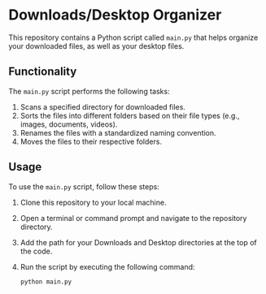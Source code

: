 # Downloads/Desktop Organizer

This repository contains a Python script called `main.py` that helps organize your downloaded files, as well as your desktop files.

## Functionality

The `main.py` script performs the following tasks:

1. Scans a specified directory for downloaded files.
2. Sorts the files into different folders based on their file types (e.g., images, documents, videos).
3. Renames the files with a standardized naming convention.
4. Moves the files to their respective folders.

## Usage

To use the `main.py` script, follow these steps:

1. Clone this repository to your local machine.
2. Open a terminal or command prompt and navigate to the repository directory.
3. Add the path for your Downloads and Desktop directories at the top of the code.
4. Run the script by executing the following command:

   ```bash
   python main.py
